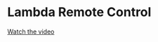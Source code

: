 # Lambda Remote Control

[Watch the video](https://cdn.discordapp.com/attachments/834570721070022691/1005958485336395918/2022-08-07_17-57-46.mp4)
